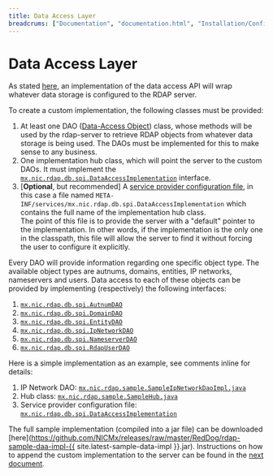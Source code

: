```yaml
---
title: Data Access Layer
breadcrums: ["Documentation", "documentation.html", "Installation/Configuration", "documentation.html#installationconfiguration", "Option 1 - Full Data Access Implementation", "documentation.html#option-1---full-data-access-implementation"]
---
```


# Data Access Layer

As stated [here](intro.html#option-1-development-of-a-dai), an implementation of the data access API will wrap whatever data storage is configured to the RDAP server.

To create a custom implementation, the following classes must be provided:

1. At least one DAO ([Data-Access Object](https://en.wikipedia.org/wiki/Data_access_object)) class, whose methods will be used by the rdap-server to retrieve RDAP objects from whatever data storage is being used. The DAOs must be implemented for this to make sense to any business.
2. One implementation hub class, which will point the server to the custom DAOs. It must implement the [`mx.nic.rdap.db.spi.DataAccessImplementation`](https://github.com/NICMx/rdap-data-access-api/blob/master/src/main/java/mx/nic/rdap/db/spi/DataAccessImplementation.java) interface.
3. [**Optional**, but recommended] A [service provider configuration file](https://docs.oracle.com/javase/tutorial/ext/basics/spi.html#register-service-providers), in this case a file named `META-INF/services/mx.nic.rdap.db.spi.DataAccessImplementation` which contains the full name of the implementation hub class.  
   The point of this file is to provide the server with a "default" pointer to the implementation. In other words, if the implementation is the only one in the classpath, this file will allow the server to find it without forcing the user to configure it explicitly.

Every DAO will provide information regarding one specific object type. The available object types are autnums, domains, entities, IP networks, nameservers and users. Data access to each of these objects can be provided by implementing (respectively) the following interfaces:

1. [`mx.nic.rdap.db.spi.AutnumDAO`](https://github.com/NICMx/rdap-data-access-api/blob/master/src/main/java/mx/nic/rdap/db/spi/AutnumDAO.java)
2. [`mx.nic.rdap.db.spi.DomainDAO`](https://github.com/NICMx/rdap-data-access-api/blob/master/src/main/java/mx/nic/rdap/db/spi/DomainDAO.java)
3. [`mx.nic.rdap.db.spi.EntityDAO`](https://github.com/NICMx/rdap-data-access-api/blob/master/src/main/java/mx/nic/rdap/db/spi/EntityDAO.java)
4. [`mx.nic.rdap.db.spi.IpNetworkDAO`](https://github.com/NICMx/rdap-data-access-api/blob/master/src/main/java/mx/nic/rdap/db/spi/IpNetworkDAO.java)
5. [`mx.nic.rdap.db.spi.NameserverDAO`](https://github.com/NICMx/rdap-data-access-api/blob/master/src/main/java/mx/nic/rdap/db/spi/NameserverDAO.java)
6. [`mx.nic.rdap.db.spi.RdapUserDAO`](https://github.com/NICMx/rdap-data-access-api/blob/master/src/main/java/mx/nic/rdap/db/spi/RdapUserDAO.java)

Here is a simple implementation as an example, see comments inline for details:

1. IP Network DAO: [`mx.nic.rdap.sample.SampleIpNetworkDaoImpl.java`](sample-code/SampleIpNetworkDaoImpl.java)
2. Hub class: [`mx.nic.rdap.sample.SampleHub.java`](sample-code/SampleHub.java)
3. Service provider configuration file: [`mx.nic.rdap.db.spi.DataAccessImplementation`](sample-code/mx.nic.rdap.db.spi.DataAccessImplementation)

The full sample implementation (compiled into a jar file) can be downloaded [here](https://github.com/NICMx/releases/raw/master/RedDog/rdap-sample-daa-impl-{{ site.latest-sample-data-impl }}.jar). Instructions on how to append the custom implementation to the server can be found in the [next document](server-install-option-1.html).

